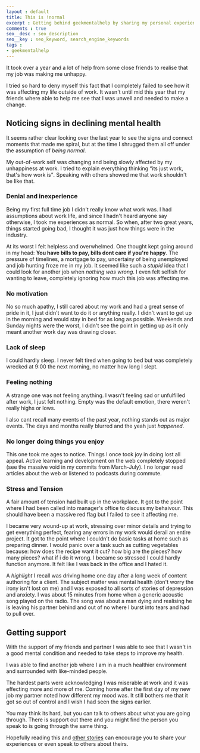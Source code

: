 ```yaml
---
layout : default
title: This is !normal
excerpt : Getting behind geekmentalhelp by sharing my personal experiences
comments : true
seo__desc : seo_description
seo__key : seo_keyword, search_engine_keywords
tags :
- geekmentalhelp
---
```


It took over a year and a lot of help from some close friends to realise that my job was making me unhappy.
<!-- /intro -->

I tried so hard to deny myself this fact that I completely failed to see how it was affecting my life outside of work. It wasn't until mid this year that my friends where able to help me see that I was unwell and needed to make a change.

## Noticing signs in declining mental health
It seems rather clear looking over the last year to see the signs and connect moments that made me spiral, but at the time I shrugged them all off under the assumption of *being normal*.

My out-of-work self was changing and being slowly affected by my unhappiness at work. I tried to explain everything thinking <q>its just work, that's how work is</q>. Speaking with others showed me that work shouldn't be like that.

### Denial and inexperience
Being my first full time job I didn't really know what work was. I had assumptions about work life, and since I hadn't heard anyone say otherwise, I took me experiences as normal. So when, after two great years, things started going bad, I thought it was just how things were in the industry.

At its worst I felt helpless and overwhelmed. One thought kept going around in my head: **You have bills to pay, bills dont care if you're happy**. The pressure of timelines, a mortgage to pay, uncertainy of being unemployed and job hunting froze me in my job. It seemed like such a *stupid* idea that I could look for another job when *nothing was wrong*. I even felt selfish for wanting to leave, completely ignoring how much this job was affecting me.

### No motivation
No so much apathy, I still cared about my work and had a great sense of pride in it, I just didn't want to do it or anything really. I didn't want to get up in the morning and would stay in bed for as long as possible. Weekends and Sunday nights were the worst, I didn't see the point in getting up as it only meant another work day was drawing closer.

### Lack of sleep
I could hardly sleep. I never felt tired when going to bed but was completely wrecked at 9:00 the next morning, no matter how long I slept.

### Feeling nothing
A strange one was not feeling anything. I wasn't feeling sad or unfulfilled after work, I just felt nothing. Empty was the default emotion, there weren't really highs or lows.

I also cant recall many events of the past year, nothing stands out as major events. The days and months really blurred and the yeah just *happened*. 

### No longer doing things you enjoy
This one took me ages to notice. Things I once took joy in doing lost all appeal. Active learning and development on the web completely stopped (see the massive void in my commits from March-July). I no longer read articles about the web or listened to podcasts during commute.

### Stress and Tension
A fair amount of tension had built up in the workplace. It got to the point where I had been called into manager's office to discuss my behaivour. This should have been a massive red flag but I failed to see it affecting me.

I became very wound-up at work, stressing over minor details and trying to get everything perfect, fearing any errors in my work would derail an entire project. It got to the point where I couldn't do basic tasks at home such as preparing dinner. I would panic over a task such as cutting vegetables because: how does the recipe want it cut? how big are the pieces? how many pieces? what if i do it wrong. I became so stressed I could hardly function anymore. It felt like I was back in the office and I hated it.

A *highlight* I recall was driving home one day after a long week of content authoring for a client. The subject matter was mental health (don't worry the irony isn't lost on me) and I was exposed to all sorts of stories of depression and anxiety. I was about 15 minutes from home when a generic acoustic song played on the radio. The song was about a man dying and realising he is leaving his partner behind and out of no where I burst into tears and had to pull over. 

## Getting support
With the support of my friends and partner I was able to see that I wasn't in a good mental condition and needed to take steps to improve my health.

I was able to find another job where I am in a much healthier environment and surrounded with like-minded people.

The hardest parts were acknowledging I was miserable at work and it was effecting more and more of me. Coming home after the first day of my new job my partner noted how different my mood was. It still bothers me that it got so out of control and I wish I had seen the signs earlier.

You may think its hard, but you can talk to others about what you are going through. There is support out there and you might find the person you speak to is going through the same thing.

Hopefully reading this and [other stories](https://twitter.com/hashtag/geekmentalhelp?src=hash) can encourage you to share your experiences or even speak to others about theirs.
